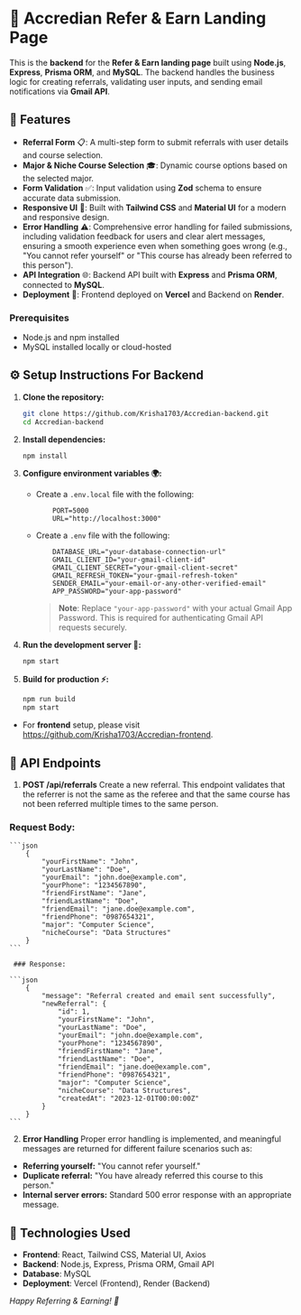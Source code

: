# 📝 **Accredian Refer & Earn Landing Page**

This is the **backend** for the **Refer & Earn landing page** built using **Node.js**, **Express**, **Prisma ORM**, and **MySQL**. The backend handles the business logic for creating referrals, validating user inputs, and sending email notifications via **Gmail API**.

## 🌟 **Features**

- **Referral Form** 📋: A multi-step form to submit referrals with user details and course selection.
- **Major & Niche Course Selection** 🎓: Dynamic course options based on the selected major.
- **Form Validation** ✅: Input validation using **Zod** schema to ensure accurate data submission.
- **Responsive UI** 📱: Built with **Tailwind CSS** and **Material UI** for a modern and responsive design.
- **Error Handling** ⚠️: Comprehensive error handling for failed submissions, including validation feedback for users and clear alert messages, ensuring a smooth experience even when something goes wrong (e.g., "You cannot refer yourself" or "This course has already been referred to this person").
- **API Integration** 🌐: Backend API built with **Express** and **Prisma ORM**, connected to **MySQL**.
- **Deployment** 🚀: Frontend deployed on **Vercel** and Backend on **Render**.


### Prerequisites  
- Node.js and npm installed  
- MySQL installed locally or cloud-hosted  

## ⚙️ Setup Instructions For Backend

1. **Clone the repository:**
   ```bash
   git clone https://github.com/Krisha1703/Accredian-backend.git
   cd Accredian-backend
   ```

2. **Install dependencies:**
   ```bash
   npm install
   ```

3. **Configure environment variables 🌍:**
    - Create a `.env.local` file with the following:
        ```env
            PORT=5000
            URL="http://localhost:3000"
        ```

     - Create a `.env` file with the following:
        ```env
            DATABASE_URL="your-database-connection-url"
            GMAIL_CLIENT_ID="your-gmail-client-id"
            GMAIL_CLIENT_SECRET="your-gmail-client-secret"
            GMAIL_REFRESH_TOKEN="your-gmail-refresh-token"
            SENDER_EMAIL="your-email-or-any-other-verified-email"
            APP_PASSWORD="your-app-password"
        ```
        > **Note**: Replace `"your-app-password"` with your actual Gmail App Password. This is required for authenticating Gmail API requests securely.


4. **Run the development server 🚀:**
   ```bash
   npm start
   ```

5. **Build for production ⚡:**
   ```bash
   npm run build
   npm start
   ```

- For **frontend** setup, please visit https://github.com/Krisha1703/Accredian-frontend.

## 🔄 **API Endpoints**

1. **POST /api/referrals**
   Create a new referral. This endpoint validates that the referrer is not the same as the referee and that the same course has not been referred multiple times to the same person.

  ### Request Body:

    ```json
        {
            "yourFirstName": "John",
            "yourLastName": "Doe",
            "yourEmail": "john.doe@example.com",
            "yourPhone": "1234567890",
            "friendFirstName": "Jane",
            "friendLastName": "Doe",
            "friendEmail": "jane.doe@example.com",
            "friendPhone": "0987654321",
            "major": "Computer Science",
            "nicheCourse": "Data Structures"
        }
    ```

     ### Response:

    ```json
        {
            "message": "Referral created and email sent successfully",
            "newReferral": {
                "id": 1,
                "yourFirstName": "John",
                "yourLastName": "Doe",
                "yourEmail": "john.doe@example.com",
                "yourPhone": "1234567890",
                "friendFirstName": "Jane",
                "friendLastName": "Doe",
                "friendEmail": "jane.doe@example.com",
                "friendPhone": "0987654321",
                "major": "Computer Science",
                "nicheCourse": "Data Structures",
                "createdAt": "2023-12-01T00:00:00Z"
            }
        }
    ```
2. **Error Handling**
Proper error handling is implemented, and meaningful messages are returned for different failure scenarios such as:

- **Referring yourself:** "You cannot refer yourself."
- **Duplicate referral:** "You have already referred this course to this person."
- **Internal server errors:** Standard 500 error response with an appropriate message.

## 🔧 **Technologies Used**

- **Frontend**: React, Tailwind CSS, Material UI, Axios  
- **Backend**: Node.js, Express, Prisma ORM, Gmail API
- **Database**: MySQL  
- **Deployment**: Vercel (Frontend), Render (Backend)  


*Happy Referring & Earning! 🎉*

